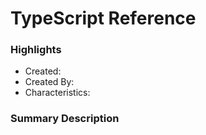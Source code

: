 # TypeScript Reference

### Highlights

- Created:
- Created By:
- Characteristics:

### Summary Description
